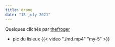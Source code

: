 ```yaml
---
title: drone
date: "18 july 2021"
---
```

Quelques clichés par [thefroger](https://nfteam.netlify.app/team/#thefroger)
- pic du lisieux
{{< video "./md.mp4" "my-5" >}}
